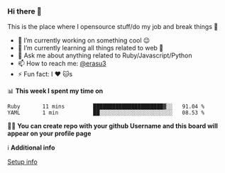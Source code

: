### Hi there 👋
This is the place where I opensource stuff/do my job and break things :rofl:

- 🔭 I’m currently working on something cool :wink:
- 🌱 I’m currently learning all things related to web 🤪
- 💬 Ask me about anything related to Ruby/Javascript/Python
- 📫 How to reach me: [@erasu3](https://t.me/erasu3)
- ⚡ Fun fact: I :heart: :cat:s

📊 **This week I spent my time on**
<!--START_SECTION:waka-->
```text
Ruby       11 mins         ██████████████████████▓░░   91.04 % 
YAML       1 min           ██░░░░░░░░░░░░░░░░░░░░░░░   08.53 % 
```
<!--END_SECTION:waka-->

👨‍🏫 **You can create repo with your github Username and this board will appear on your profile page**


ℹ️ **Additional info**

[Setup info](https://github.com/13LD/13LD/blob/master/SETUP.md)
